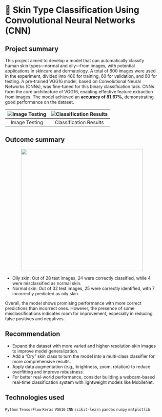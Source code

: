 # 💫 Skin Type Classification Using Convolutional Neural Networks (CNN)

## Project summary
This project aimed to develop a model that can automatically classify human skin types—normal and oily—from images, with potential applications in skincare and dermatology.
A total of 600 images were used in the experiment, divided into 480 for training, 60 for validation, and 60 for testing.
A pre-trained VGG16 model, based on Convolutional Neural Networks (CNNs), was fine-tuned for this binary classification task. 
CNNs form the core architecture of VGG16, enabling effective feature extraction from images.
The model achieved an **accuracy of 81.67%**, demonstrating good performance on the dataset.

| ![Image Testing](https://github.com/user-attachments/assets/2d5b492d-26c6-46dc-9ffd-e971893d4890) | ![Classification Results](https://github.com/user-attachments/assets/ae7a54d0-75b7-422e-ba46-8fd04b258ff6) |
|:--:|:--:|
| Image Testing | Classification Results |

## Outcome summary
<p align="center">
  <img src="https://github.com/user-attachments/assets/258b1208-0d82-4947-917d-c854c5addcab" width="400"/>
</p>

- Oily skin: Out of 28 test images, 24 were correctly classified, while 4 were misclassified as normal skin.
- Normal skin: Out of 32 test images, 25 were correctly identified, with 7 incorrectly predicted as oily skin.

Overall, the model shows promising performance with more correct predictions than incorrect ones.
However, the presence of some misclassifications indicates room for improvement, especially in reducing false positives and negatives.

## Recommendation
- Expand the dataset with more varied and higher-resolution skin images to improve model generalization.
- Add a “Dry” skin class to turn the model into a multi-class classifier for more comprehensive results.
- Apply data augmentation (e.g., brightness, zoom, rotation) to reduce overfitting and improve robustness.
- For better real-world performance, consider building a webcam-based real-time classification system with lightweight models like MobileNet.
  
## Technologies used
`Python` `TensorFlow` `Keras` `VGG16` `CNN` 
`scikit-learn` `pandas` `numpy` `matplotlib`
